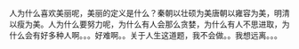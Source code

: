 人为什么喜欢美丽呢，美丽的定义是什么？秦朝以壮硕为美唐朝以雍容为美，明清以瘦为美。人为什么要努力呢，为什么有人会那么贪婪，为什么有人不思进取，为什么会有好多种人啊。。。好难啊。。关于人生这道题，我不会做。。我想远离。。。​